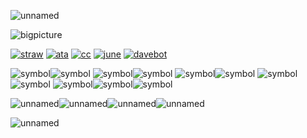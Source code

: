 ![unnamed](https://github.com/user-attachments/assets/39812da8-6a6f-447c-a0d0-65e506c135ff)

![bigpicture](https://github.com/user-attachments/assets/2d4a65a8-d35e-4ae5-983b-5b6c16772eee)

[![straw](https://github.com/user-attachments/assets/4d7c75d8-a218-48b7-b709-54f71ff84cad)](https://doubleo7n7.straw.page) [![ata](https://github.com/user-attachments/assets/83beee77-dfc7-4dba-bcba-a0db344af4dd)](https://007n7.atabook.org/) [![cc](https://github.com/user-attachments/assets/b5bcbaff-8fc1-449f-a6e3-acd1712889fe)](https://pronouns.cc/@toytale) [![june](https://github.com/user-attachments/assets/cfecf2cb-17c0-421d-a691-9297dbe0d54f)](https://github.com/007n7) [![davebot](https://github.com/user-attachments/assets/a833280e-5b84-4336-ab14-38b21a2831d1)](https://github.com/funk4punks)



![symbol](https://github.com/user-attachments/assets/1e5a396f-ea33-46aa-a624-7dfad459fb9c)![symbol](https://github.com/user-attachments/assets/1e5a396f-ea33-46aa-a624-7dfad459fb9c) ![symbol](https://github.com/user-attachments/assets/1e5a396f-ea33-46aa-a624-7dfad459fb9c)![symbol](https://github.com/user-attachments/assets/1e5a396f-ea33-46aa-a624-7dfad459fb9c) ![symbol](https://github.com/user-attachments/assets/1e5a396f-ea33-46aa-a624-7dfad459fb9c)![symbol](https://github.com/user-attachments/assets/1e5a396f-ea33-46aa-a624-7dfad459fb9c) ![symbol](https://github.com/user-attachments/assets/1e5a396f-ea33-46aa-a624-7dfad459fb9c)![symbol](https://github.com/user-attachments/assets/1e5a396f-ea33-46aa-a624-7dfad459fb9c) ![symbol](https://github.com/user-attachments/assets/1e5a396f-ea33-46aa-a624-7dfad459fb9c)![symbol](https://github.com/user-attachments/assets/1e5a396f-ea33-46aa-a624-7dfad459fb9c)![symbol](https://github.com/user-attachments/assets/1e5a396f-ea33-46aa-a624-7dfad459fb9c)

![unnamed](https://github.com/user-attachments/assets/8dcc5954-7608-4ce5-899f-ed610235e64f)![unnamed](https://github.com/user-attachments/assets/7292c747-8b11-49ac-9815-9c3de993d890)![unnamed](https://github.com/user-attachments/assets/295c8cbd-9ff3-4838-a263-5d4aa0dcab02)![unnamed](https://github.com/user-attachments/assets/3bfb1518-3a33-49e3-9b41-e335e64afd62)




![unnamed](https://github.com/user-attachments/assets/00319d28-9d49-4c52-8e05-13fb56b93ca4)




